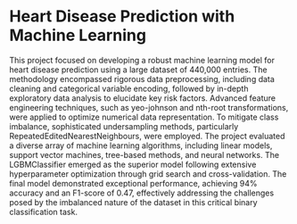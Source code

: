 # Heart Disease Prediction with Machine Learning

This project focused on developing a robust machine learning model for heart disease prediction using a large dataset of 440,000 entries. The methodology encompassed rigorous data preprocessing, including data cleaning and categorical variable encoding, followed by in-depth exploratory data analysis to elucidate key risk factors. Advanced feature engineering techniques, such as yeo-johnson and nth-root transformations, were applied to optimize numerical data representation. To mitigate class imbalance, sophisticated undersampling methods, particularly RepeatedEditedNearestNeighbours, were employed. The project evaluated a diverse array of machine learning algorithms, including linear models, support vector machines, tree-based methods, and neural networks. The LGBMClassifier emerged as the superior model following extensive hyperparameter optimization through grid search and cross-validation. The final model demonstrated exceptional performance, achieving 94% accuracy and an F1-score of 0.47, effectively addressing the challenges posed by the imbalanced nature of the dataset in this critical binary classification task.
